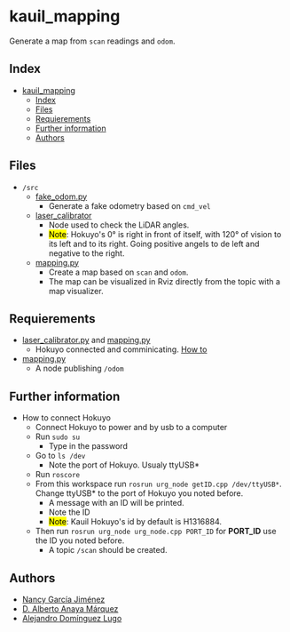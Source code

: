 # kauil_mapping
Generate a map from `scan` readings and `odom`.

## Index
- [kauil\_mapping](#kauil_mapping)
  - [Index](#index)
  - [Files](#files)
  - [Requierements](#requierements)
  - [Further information](#further-information)
  - [Authors](#authors)

## Files
- `/src`
  - [fake_odom.py](./src/fake_odom.py)
    - Generate a fake odometry based on `cmd_vel`
  - [laser_calibrator](./src/laser_calibrator.py)
    - Node used to check the LiDAR angles. 
    - <mark>Note</mark>: Hokuyo's 0° is right in front of itself, with 120° of vision to its left and to its right. Going positive angels to de left and negative to the right.
  - [mapping.py](./src/mapping.py)
    - Create a map based on `scan` and `odom`.
    - The map can be visualized in Rviz directly from the topic with a map visualizer.


## Requierements
- [laser_calibrator.py](./src/laser_calibrator.py) and [mapping.py](./src/mapping.py)
  - Hokuyo connected and comminicating. [How to](#further-information)
- [mapping.py](./src/mapping.py)
  - A node publishing `/odom`

## Further information
- How to connect Hokuyo
  - Connect Hokuyo to power and by usb to a computer
  - Run `sudo su`
    - Type in the password
  - Go to `ls /dev`
    - Note the port of Hokuyo. Usualy ttyUSB*
  - Run `roscore`
  - From this workspace run `rosrun urg_node getID.cpp /dev/ttyUSB*`. Change ttyUSB* to the port of Hokuyo you noted before.
    - A message with an ID will be printed.
    - Note the ID
    - <mark>Note</mark>: Kauil Hokuyo's id by default is H1316884.
  - Then run `rosrun urg_node urg_node.cpp PORT_ID` for **PORT_ID** use the ID you noted before.
    - A topic `/scan` should be created.

## Authors
- [Nancy García Jiménez](https://github.com/nansnova)
- [D. Alberto Anaya Márquez](https://github.com/A01379375) 
- [Alejandro Domínguez Lugo](https://github.com/AlDomL9)